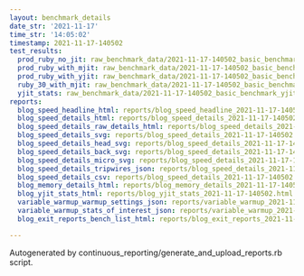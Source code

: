 ```yaml
---
layout: benchmark_details
date_str: '2021-11-17'
time_str: '14:05:02'
timestamp: 2021-11-17-140502
test_results:
  prod_ruby_no_jit: raw_benchmark_data/2021-11-17-140502_basic_benchmark_prod_ruby_no_jit.json
  prod_ruby_with_mjit: raw_benchmark_data/2021-11-17-140502_basic_benchmark_prod_ruby_with_mjit.json
  prod_ruby_with_yjit: raw_benchmark_data/2021-11-17-140502_basic_benchmark_prod_ruby_with_yjit.json
  ruby_30_with_mjit: raw_benchmark_data/2021-11-17-140502_basic_benchmark_ruby_30_with_mjit.json
  yjit_stats: raw_benchmark_data/2021-11-17-140502_basic_benchmark_yjit_stats.json
reports:
  blog_speed_headline_html: reports/blog_speed_headline_2021-11-17-140502.html
  blog_speed_details_html: reports/blog_speed_details_2021-11-17-140502.html
  blog_speed_details_raw_details_html: reports/blog_speed_details_2021-11-17-140502.raw_details.html
  blog_speed_details_svg: reports/blog_speed_details_2021-11-17-140502.svg
  blog_speed_details_head_svg: reports/blog_speed_details_2021-11-17-140502.head.svg
  blog_speed_details_back_svg: reports/blog_speed_details_2021-11-17-140502.back.svg
  blog_speed_details_micro_svg: reports/blog_speed_details_2021-11-17-140502.micro.svg
  blog_speed_details_tripwires_json: reports/blog_speed_details_2021-11-17-140502.tripwires.json
  blog_speed_details_csv: reports/blog_speed_details_2021-11-17-140502.csv
  blog_memory_details_html: reports/blog_memory_details_2021-11-17-140502.html
  blog_yjit_stats_html: reports/blog_yjit_stats_2021-11-17-140502.html
  variable_warmup_warmup_settings_json: reports/variable_warmup_2021-11-17-140502.warmup_settings.json
  variable_warmup_stats_of_interest_json: reports/variable_warmup_2021-11-17-140502.stats_of_interest.json
  blog_exit_reports_bench_list_html: reports/blog_exit_reports_2021-11-17-140502.bench_list.html

---
```

Autogenerated by continuous_reporting/generate_and_upload_reports.rb script.
